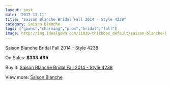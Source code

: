 ```yaml
---
layout: post
date: '2017-11-11'
title: "Saison Blanche Bridal Fall 2014 - Style 4238"
category: Saison Blanche
tags: ["gowns","charming","prom","bridal","fall"]
image: http://img.idealgown.com/11030-thickbox_default/saison-blanche-bridal-fall-2014-style-4238.jpg
---
```

Saison Blanche Bridal Fall 2014 - Style 4238

On Sales: **$333.495**
<a href="https://www.idealgown.com/en/saison-blanche/4532-saison-blanche-bridal-fall-2014-style-4238.html"><amp-img layout="responsive" width="600" height="600" src="//img.idealgown.com/11030-thickbox_default/saison-blanche-bridal-fall-2014-style-4238.jpg" alt="Saison Blanche Bridal Fall 2014 - Style 4238 0" /></a>
<a href="https://www.idealgown.com/en/saison-blanche/4532-saison-blanche-bridal-fall-2014-style-4238.html"><amp-img layout="responsive" width="600" height="600" src="//img.idealgown.com/11033-thickbox_default/saison-blanche-bridal-fall-2014-style-4238.jpg" alt="Saison Blanche Bridal Fall 2014 - Style 4238 1" /></a>
<a href="https://www.idealgown.com/en/saison-blanche/4532-saison-blanche-bridal-fall-2014-style-4238.html"><amp-img layout="responsive" width="600" height="600" src="//img.idealgown.com/11032-thickbox_default/saison-blanche-bridal-fall-2014-style-4238.jpg" alt="Saison Blanche Bridal Fall 2014 - Style 4238 2" /></a>
<a href="https://www.idealgown.com/en/saison-blanche/4532-saison-blanche-bridal-fall-2014-style-4238.html"><amp-img layout="responsive" width="600" height="600" src="//img.idealgown.com/11031-thickbox_default/saison-blanche-bridal-fall-2014-style-4238.jpg" alt="Saison Blanche Bridal Fall 2014 - Style 4238 3" /></a>

Buy it: [Saison Blanche Bridal Fall 2014 - Style 4238](https://www.idealgown.com/en/saison-blanche/4532-saison-blanche-bridal-fall-2014-style-4238.html "Saison Blanche Bridal Fall 2014 - Style 4238")

View more: [Saison Blanche](https://www.idealgown.com/en/55-saison-blanche "Saison Blanche")